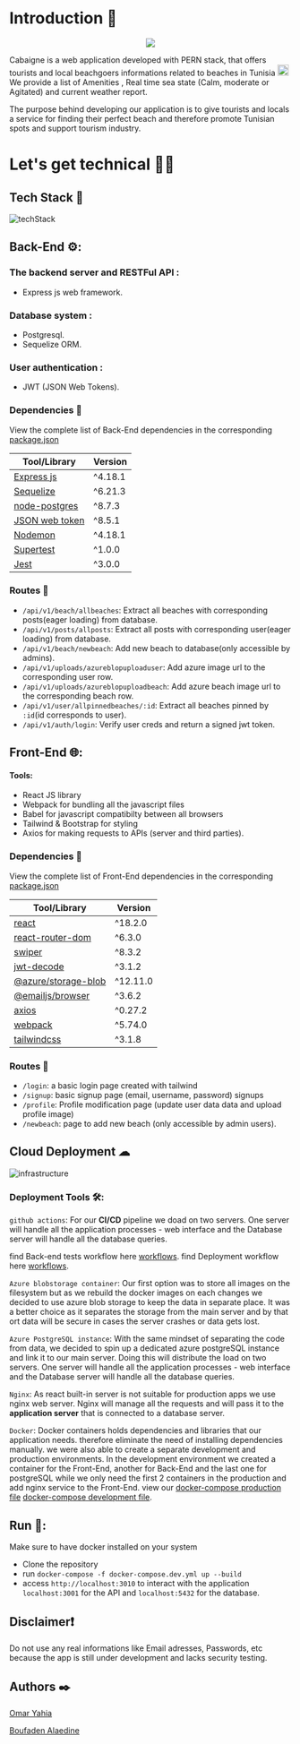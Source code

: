 # Introduction 👋
<center><img src="Readme-images/logo.png"></center>


Cabaigne is a web application developed with PERN stack, that offers tourists and local beachgoers informations related to beaches in Tunisia <img src='./Readme-images/tn.png' width='20'>
<br>
We provide a list of Amenities , Real time sea state (Calm, moderate or Agitated) and current weather report.

The purpose behind developing our application is to give tourists and locals a service for finding their perfect beach and therefore promote Tunisian spots and support tourism industry.


# Let's get technical 👨‍💻

## Tech Stack 🚀

![techStack](Readme-images/tech-stack.png)


## Back-End ⚙️:

### The backend server and RESTFul API : 
-   Express js web framework. 
### Database system : 
-   Postgresql. 
-   Sequelize ORM.
### User authentication :
-   JWT (JSON Web Tokens).

### Dependencies 🔗

View the complete list of Back-End dependencies in the corresponding [package.json](Backend/package.json)

| Tool/Library                                                                       | Version |
| ---------------------------------------------------------------------------------- | ------- |
| [Express js](https://expressjs.com/)                                               | ^4.18.1 |
| [Sequelize](https://sequelize.org/)                                                | ^6.21.3 |
| [node-postgres](https://www.npmjs.com/package/pg)                                  | ^8.7.3  |
| [JSON web token](https://www.npmjs.com/package/jsonwebtoken)                       | ^8.5.1  |
| [Nodemon](https://www.npmjs.com/package/nodemon)                                   | ^4.18.1 |
| [Supertest](https://www.npmjs.com/package/supertest)                               | ^1.0.0  |
| [Jest](https://jestjs.io/)                                                         | ^3.0.0  |

### Routes 🚈

- `/api/v1/beach/allbeaches`: Extract all beaches with corresponding posts(eager loading) from database.
- `/api/v1/posts/allposts`:   Extract all posts with corresponding user(eager loading) from database.
- `/api/v1/beach/newbeach`:   Add new beach to database(only accessible by admins).
- `/api/v1/uploads/azureblopuploaduser`:  Add azure image url to the corresponding user row.
- `/api/v1/uploads/azureblopuploadbeach`: Add azure beach image url to the corresponding beach row.
- `/api/v1/user/allpinnedbeaches/:id`:  Extract all beaches pinned by `:id`(id corresponds to user).
- `/api/v1/auth/login`: Verify user creds and return a signed jwt token.

## Front-End 🌐:

#### Tools:
-   React JS library
-   Webpack for bundling all the javascript files
-   Babel for javascript compatibilty between all browsers
-   Tailwind & Bootstrap for styling
-   Axios for making requests to APIs (server and third parties).


### Dependencies 🔗

View the complete list of Front-End dependencies in the corresponding [package.json](Frontend/package.json)

| Tool/Library                                                                       | Version |
| ---------------------------------------------------------------------------------- | ------- |
| [react](https://reactjs.org/)                                                      | ^18.2.0 |
| [react-router-dom](https://v5.reactrouter.com/)                                    | ^6.3.0  |
| [swiper](https://swiperjs.com/react)                                               | ^8.3.2  |
| [jwt-decode](https://www.npmjs.com/package/jwt-decode)                             | ^3.1.2  |
| [@azure/storage-blob](https://www.npmjs.com/package/@azure/storage-blob)           | ^12.11.0|
| [@emailjs/browser](https://www.npmjs.com/package/@emailjs/browser)                 | ^3.6.2  |
| [axios](https://axios-http.com/)                                                   | ^0.27.2 |
| [webpack](https://webpack.js.org/)                                                 | ^5.74.0 |
| [tailwindcss](https://tailwindcss.com/)                                            | ^3.1.8  |

### Routes 🚈

- `/login`: a basic login page created with tailwind
- `/signup`: basic signup page (email, username, password) signups
- `/profile`: Profile modification page (update user data data and upload profile image)
- `/newbeach`: page to add new beach (only accessible by admin users).

## Cloud Deployment ☁

![infrastructure](Readme-images/deployment.png)

### Deployment Tools 🛠️:

`github actions`: For our **CI/CD** pipeline we doad on two servers. One server will handle all the application processes - web interface and the Database server will handle all the database queries.

find Back-end tests workflow here [workflows](.github/workflows/integrate_backend.yml).
find Deployment workflow here [workflows](.github/workflows/deployment-stage.yml).

`Azure blobstorage container`: Our first option was to store all images on the filesystem but as we rebuild the docker images on each changes we decided to use azure blob storage to keep the data in separate place. It was a better choice as it separates the storage from the main server and by that ort data will be secure in cases the server crashes or data gets lost.

`Azure PostgreSQL instance`: With the same mindset of separating the code from data, we decided to spin up a dedicated azure postgreSQL instance and link it to our main server. Doing this will distribute the load on two servers. One server will handle all the application processes - web interface and the Database server will handle all the database queries.

`Nginx`: As react built-in server is not suitable for production apps we use nginx web server. Nginx will manage all the requests and will pass it to the **application server** that is connected to a database server.

`Docker`: Docker containers holds dependencies and libraries that our application needs. therefore eliminate the need of installing dependencies manually. we were also able to create a separate development and production environments. In the development environment we created a container for the Front-End, another for Back-End and the last one for postgreSQL while we only need the first 2 containers in the production and add nginx service to the Front-End. view our [docker-compose production file](docker-compose.prod.yml) [docker-compose development file](docker-compose.dev.yml).

## Run 🔌:

Make sure to have docker installed on your system

* Clone the repository
* run `docker-compose -f docker-compose.dev.yml up --build`
* access `http://localhost:3010` to interact with the application `localhost:3001` for the API and `localhost:5432` for the database.

## Disclaimer❗

Do not use any real informations like Email adresses, Passwords, etc because the app is still under development and lacks security testing.

## Authors ✒️

[Omar Yahia](https://www.linkedin.com/in/omaryahia1/)

[Boufaden Alaedine](https://www.linkedin.com/in/b-alaedine/)
